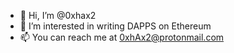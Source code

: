 - 👋 Hi, I’m @0xhax2
- 👀 I’m interested in writing DAPPS on Ethereum 
- 📫 You can reach me at 0xhAx2@protonmail.com

<!---
0xhax2/0xhax2 is a ✨ special ✨ repository because its `README.md` (this file) appears on your GitHub profile.
You can click the Preview link to take a look at your changes.
--->
